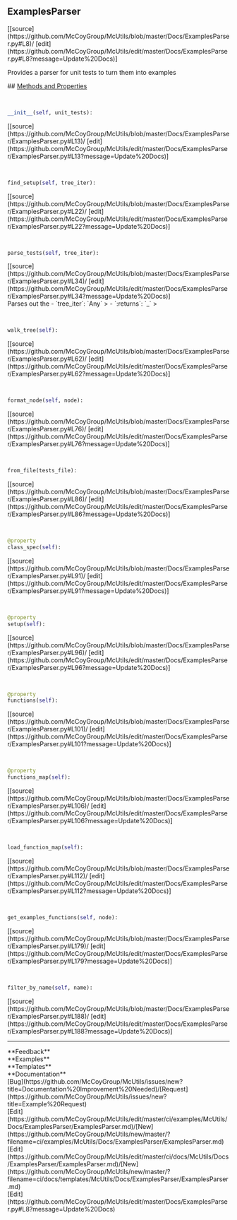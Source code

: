 ## <a id="McUtils.Docs.ExamplesParser.ExamplesParser">ExamplesParser</a> 

<div class="docs-source-link" markdown="1">
[[source](https://github.com/McCoyGroup/McUtils/blob/master/Docs/ExamplesParser.py#L8)/
[edit](https://github.com/McCoyGroup/McUtils/edit/master/Docs/ExamplesParser.py#L8?message=Update%20Docs)]
</div>

Provides a parser for unit tests to turn them into examples







<div class="collapsible-section">
 <div class="collapsible-section collapsible-section-header" markdown="1">
## <a class="collapse-link" data-toggle="collapse" href="#methods" markdown="1"> Methods and Properties</a> <a class="float-right" data-toggle="collapse" href="#methods"><i class="fa fa-chevron-down"></i></a>
 </div>
 <div class="collapsible-section collapsible-section-body collapse show" id="methods" markdown="1">
 
<a id="McUtils.Docs.ExamplesParser.ExamplesParser.__init__" class="docs-object-method">&nbsp;</a> 
```python
__init__(self, unit_tests): 
```
<div class="docs-source-link" markdown="1">
[[source](https://github.com/McCoyGroup/McUtils/blob/master/Docs/ExamplesParser/ExamplesParser.py#L13)/
[edit](https://github.com/McCoyGroup/McUtils/edit/master/Docs/ExamplesParser/ExamplesParser.py#L13?message=Update%20Docs)]
</div>


<a id="McUtils.Docs.ExamplesParser.ExamplesParser.find_setup" class="docs-object-method">&nbsp;</a> 
```python
find_setup(self, tree_iter): 
```
<div class="docs-source-link" markdown="1">
[[source](https://github.com/McCoyGroup/McUtils/blob/master/Docs/ExamplesParser/ExamplesParser.py#L22)/
[edit](https://github.com/McCoyGroup/McUtils/edit/master/Docs/ExamplesParser/ExamplesParser.py#L22?message=Update%20Docs)]
</div>


<a id="McUtils.Docs.ExamplesParser.ExamplesParser.parse_tests" class="docs-object-method">&nbsp;</a> 
```python
parse_tests(self, tree_iter): 
```
<div class="docs-source-link" markdown="1">
[[source](https://github.com/McCoyGroup/McUtils/blob/master/Docs/ExamplesParser/ExamplesParser.py#L34)/
[edit](https://github.com/McCoyGroup/McUtils/edit/master/Docs/ExamplesParser/ExamplesParser.py#L34?message=Update%20Docs)]
</div>
Parses out the
  - `tree_iter`: `Any`
    > 
  - `:returns`: `_`
    >


<a id="McUtils.Docs.ExamplesParser.ExamplesParser.walk_tree" class="docs-object-method">&nbsp;</a> 
```python
walk_tree(self): 
```
<div class="docs-source-link" markdown="1">
[[source](https://github.com/McCoyGroup/McUtils/blob/master/Docs/ExamplesParser/ExamplesParser.py#L62)/
[edit](https://github.com/McCoyGroup/McUtils/edit/master/Docs/ExamplesParser/ExamplesParser.py#L62?message=Update%20Docs)]
</div>


<a id="McUtils.Docs.ExamplesParser.ExamplesParser.format_node" class="docs-object-method">&nbsp;</a> 
```python
format_node(self, node): 
```
<div class="docs-source-link" markdown="1">
[[source](https://github.com/McCoyGroup/McUtils/blob/master/Docs/ExamplesParser/ExamplesParser.py#L76)/
[edit](https://github.com/McCoyGroup/McUtils/edit/master/Docs/ExamplesParser/ExamplesParser.py#L76?message=Update%20Docs)]
</div>


<a id="McUtils.Docs.ExamplesParser.ExamplesParser.from_file" class="docs-object-method">&nbsp;</a> 
```python
from_file(tests_file): 
```
<div class="docs-source-link" markdown="1">
[[source](https://github.com/McCoyGroup/McUtils/blob/master/Docs/ExamplesParser/ExamplesParser.py#L86)/
[edit](https://github.com/McCoyGroup/McUtils/edit/master/Docs/ExamplesParser/ExamplesParser.py#L86?message=Update%20Docs)]
</div>


<a id="McUtils.Docs.ExamplesParser.ExamplesParser.class_spec" class="docs-object-method">&nbsp;</a> 
```python
@property
class_spec(self): 
```
<div class="docs-source-link" markdown="1">
[[source](https://github.com/McCoyGroup/McUtils/blob/master/Docs/ExamplesParser/ExamplesParser.py#L91)/
[edit](https://github.com/McCoyGroup/McUtils/edit/master/Docs/ExamplesParser/ExamplesParser.py#L91?message=Update%20Docs)]
</div>


<a id="McUtils.Docs.ExamplesParser.ExamplesParser.setup" class="docs-object-method">&nbsp;</a> 
```python
@property
setup(self): 
```
<div class="docs-source-link" markdown="1">
[[source](https://github.com/McCoyGroup/McUtils/blob/master/Docs/ExamplesParser/ExamplesParser.py#L96)/
[edit](https://github.com/McCoyGroup/McUtils/edit/master/Docs/ExamplesParser/ExamplesParser.py#L96?message=Update%20Docs)]
</div>


<a id="McUtils.Docs.ExamplesParser.ExamplesParser.functions" class="docs-object-method">&nbsp;</a> 
```python
@property
functions(self): 
```
<div class="docs-source-link" markdown="1">
[[source](https://github.com/McCoyGroup/McUtils/blob/master/Docs/ExamplesParser/ExamplesParser.py#L101)/
[edit](https://github.com/McCoyGroup/McUtils/edit/master/Docs/ExamplesParser/ExamplesParser.py#L101?message=Update%20Docs)]
</div>


<a id="McUtils.Docs.ExamplesParser.ExamplesParser.functions_map" class="docs-object-method">&nbsp;</a> 
```python
@property
functions_map(self): 
```
<div class="docs-source-link" markdown="1">
[[source](https://github.com/McCoyGroup/McUtils/blob/master/Docs/ExamplesParser/ExamplesParser.py#L106)/
[edit](https://github.com/McCoyGroup/McUtils/edit/master/Docs/ExamplesParser/ExamplesParser.py#L106?message=Update%20Docs)]
</div>


<a id="McUtils.Docs.ExamplesParser.ExamplesParser.load_function_map" class="docs-object-method">&nbsp;</a> 
```python
load_function_map(self): 
```
<div class="docs-source-link" markdown="1">
[[source](https://github.com/McCoyGroup/McUtils/blob/master/Docs/ExamplesParser/ExamplesParser.py#L112)/
[edit](https://github.com/McCoyGroup/McUtils/edit/master/Docs/ExamplesParser/ExamplesParser.py#L112?message=Update%20Docs)]
</div>


<a id="McUtils.Docs.ExamplesParser.ExamplesParser.get_examples_functions" class="docs-object-method">&nbsp;</a> 
```python
get_examples_functions(self, node): 
```
<div class="docs-source-link" markdown="1">
[[source](https://github.com/McCoyGroup/McUtils/blob/master/Docs/ExamplesParser/ExamplesParser.py#L179)/
[edit](https://github.com/McCoyGroup/McUtils/edit/master/Docs/ExamplesParser/ExamplesParser.py#L179?message=Update%20Docs)]
</div>


<a id="McUtils.Docs.ExamplesParser.ExamplesParser.filter_by_name" class="docs-object-method">&nbsp;</a> 
```python
filter_by_name(self, name): 
```
<div class="docs-source-link" markdown="1">
[[source](https://github.com/McCoyGroup/McUtils/blob/master/Docs/ExamplesParser/ExamplesParser.py#L188)/
[edit](https://github.com/McCoyGroup/McUtils/edit/master/Docs/ExamplesParser/ExamplesParser.py#L188?message=Update%20Docs)]
</div>
 </div>
</div>












---


<div markdown="1" class="text-secondary">
<div class="container">
  <div class="row">
   <div class="col" markdown="1">
**Feedback**   
</div>
   <div class="col" markdown="1">
**Examples**   
</div>
   <div class="col" markdown="1">
**Templates**   
</div>
   <div class="col" markdown="1">
**Documentation**   
</div>
   <div class="col" markdown="1">
   
</div>
   <div class="col" markdown="1">
   
</div>
   <div class="col" markdown="1">
   
</div>
</div>
  <div class="row">
   <div class="col" markdown="1">
[Bug](https://github.com/McCoyGroup/McUtils/issues/new?title=Documentation%20Improvement%20Needed)/[Request](https://github.com/McCoyGroup/McUtils/issues/new?title=Example%20Request)   
</div>
   <div class="col" markdown="1">
[Edit](https://github.com/McCoyGroup/McUtils/edit/master/ci/examples/McUtils/Docs/ExamplesParser/ExamplesParser.md)/[New](https://github.com/McCoyGroup/McUtils/new/master/?filename=ci/examples/McUtils/Docs/ExamplesParser/ExamplesParser.md)   
</div>
   <div class="col" markdown="1">
[Edit](https://github.com/McCoyGroup/McUtils/edit/master/ci/docs/McUtils/Docs/ExamplesParser/ExamplesParser.md)/[New](https://github.com/McCoyGroup/McUtils/new/master/?filename=ci/docs/templates/McUtils/Docs/ExamplesParser/ExamplesParser.md)   
</div>
   <div class="col" markdown="1">
[Edit](https://github.com/McCoyGroup/McUtils/edit/master/Docs/ExamplesParser.py#L8?message=Update%20Docs)   
</div>
   <div class="col" markdown="1">
   
</div>
   <div class="col" markdown="1">
   
</div>
   <div class="col" markdown="1">
   
</div>
</div>
</div>
</div>
